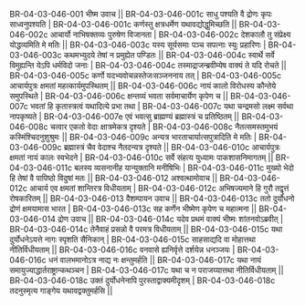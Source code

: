 BR-04-03-046-001  	भीष्म उवाच ||
BR-04-03-046-001c	साधु पश्यति वै द्रोणः कृपः साध्वनुपश्यति |
BR-04-03-046-001c	कर्णस्तु क्षत्रधर्मेण यथावद्योद्धुमिच्छति ||
BR-04-03-046-002c	आचार्यो नाभिषक्तव्यः पुरुषेण विजानता |
BR-04-03-046-002c	देशकालौ तु संप्रेक्ष्य योद्धव्यमिति मे मतिः ||
BR-04-03-046-003c	यस्य सूर्यसमाः पञ्च सपत्नाः स्युः प्रहारिणः |
BR-04-03-046-003c	कथमभ्युदये तेषां न प्रमुह्येत पण्डितः ||
BR-04-03-046-004c	स्वार्थे सर्वे विमुह्यन्ति येऽपि धर्मविदो जनाः |
BR-04-03-046-004c	तस्माद्राजन्ब्रवीम्येष वाक्यं ते यदि रोचते ||
BR-04-03-046-005c	कर्णो यदभ्यवोचन्नस्तेजःसञ्जननाय तत् |
BR-04-03-046-005c	आचार्यपुत्रः क्षमतां महत्कार्यमुपस्थितम् ||
BR-04-03-046-006c	नायं कालो विरोधस्य कौन्तेये समुपस्थिते |
BR-04-03-046-006c	क्षन्तव्यं भवता सर्वमाचार्येण कृपेण च ||
BR-04-03-046-007c	भवतां हि कृतास्त्रत्वं यथादित्ये प्रभा तथा |
BR-04-03-046-007c	यथा चन्द्रमसो लक्ष्म सर्वथा नापकृष्यते |
BR-04-03-046-007e 	एवं भवत्सु ब्राह्मण्यं ब्रह्मास्त्रं च प्रतिष्ठितम् ||
BR-04-03-046-008c	चत्वार एकतो वेदाः क्षात्रमेकत्र दृश्यते |
BR-04-03-046-008c	नैतत्समस्तमुभयं कस्मिंश्चिदनुशुश्रुमः ||
BR-04-03-046-009c	अन्यत्र भारताचार्यात्सपुत्रादिति मे मतिः |
BR-04-03-046-009c	ब्रह्मास्त्रं चैव वेदाश्च नैतदन्यत्र दृश्यते ||
BR-04-03-046-010c	आचार्यपुत्रः क्षमतां नायं कालः स्वभेदने |
BR-04-03-046-010c	सर्वे संहत्य युध्यामः पाकशासनिमागतम् ||
BR-04-03-046-011c	बलस्य व्यसनानीह यान्युक्तानि मनीषिभिः |
BR-04-03-046-011c	मुख्यो भेदो हि तेषां वै पापिष्ठो विदुषां मतः ||
BR-04-03-046-012  	अश्वत्थामोवाच ||
BR-04-03-046-012c	आचार्य एव क्षमतां शान्तिरत्र विधीयताम् |
BR-04-03-046-012c	अभिषज्यमाने हि गुरौ तद्वृत्तं रोषकारितम् ||
BR-04-03-046-013  	वैशम्पायन उवाच ||
BR-04-03-046-013c	ततो दुर्योधनो द्रोणं क्षमयामास भारत |
BR-04-03-046-013c	सह कर्णेन भीष्मेण कृपेण च महात्मना ||
BR-04-03-046-014  	द्रोण उवाच ||
BR-04-03-046-014c	यदेव प्रथमं वाक्यं भीष्मः शांतनवोऽब्रवीत् |
BR-04-03-046-014c	तेनैवाहं प्रसन्नो वै परमत्र विधीयताम् ||
BR-04-03-046-015c	यथा दुर्योधनेऽयत्ते नागः स्पृशति सैनिकान् |
BR-04-03-046-015c	साहसाद्यदि वा मोहात्तथा नीतिर्विधीयताम् ||
BR-04-03-046-016c	वनवासे ह्यनिर्वृत्ते दर्शयेन्न धनञ्जयः |
BR-04-03-046-016c	धनं वालभमानोऽत्र नाद्य नः क्षन्तुमर्हति ||
BR-04-03-046-017c	यथा नायं समायुज्याद्धार्तराष्ट्रान्कथञ्चन |
BR-04-03-046-017c	यथा च न पराजय्यात्तथा नीतिर्विधीयताम् ||
BR-04-03-046-018c	उक्तं दुर्योधनेनापि पुरस्ताद्वाक्यमीदृशम् |
BR-04-03-046-018c	तदनुस्मृत्य गाङ्गेय यथावद्वक्तुमर्हसि ||
